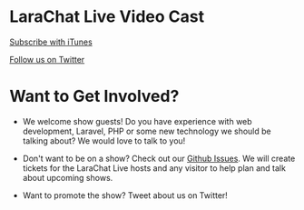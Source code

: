 LaraChat Live Video Cast
=======

[Subscribe with iTunes](https://itunes.apple.com/ca/podcast/larachat-live/id1178173864?mt=2)

[Follow us on Twitter](https://twitter.com/larachatslack)

Want to Get Involved?
==

- We welcome show guests! Do you have experience with web development, Laravel, PHP or some new technology we should be talking about? We would love to talk to you!

- Don't want to be on a show? Check out our [Github Issues](https://github.com/LaraChat/live/issues). We will create tickets for the LaraChat Live hosts and any visitor to help plan and talk about upcoming shows. 

- Want to promote the show? Tweet about us on Twitter! 
